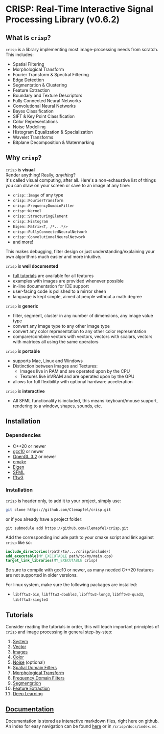 # CRISP: Real-Time Interactive Signal Processing Library (v0.6.2)

## What is `crisp`?
`crisp` is a library implementing most image-processing needs from scratch. This includes:
+ Spatial Filtering
+ Morphological Transform
+ Fourier Transform & Spectral Filtering
+ Edge Detection
+ Segmentation & Clustering
+ Feature Extraction
+ Boundary and Texture Descriptors
+ Fully Connected Neural Networks
+ Convolutional Neural Networks
+ Bayes Classification 
+ SIFT & Key Point Classification
+ Color Representations
+ Noise Modelling
+ Histogram Equalization & Specialization
+ Wavelet Transforms
+ Bitplane Decomposition & Watermarking

## Why `crisp`?

`crisp` is **visual**<br>
Render anything! Really, *anything*? <br>
It's called visual computing, after all. Here's a non-exhaustive list of things you can draw on your screen or save to an image at any time:

+ `crisp::Image` of any type
+ `crisp::FourierTransform`
+ `crisp::FrequencyDomainFilter`
+ `crisp::Kernel`
+ `crisp::StructuringElement`
+ `crisp::Histogram`
+ `Eigen::Matrix<T, /*...*/>`
+ `crisp::FullyConnectedNeuralNetwork`
+ `crisp::ConvolutionalNeuralNetwork`
+ and more!

This makes debugging, filter design or just understanding/explaining your own algorithms much easier and more intuitive.

`crisp` is **well documented**<br>
+ [full tutorials](#tutorial) are available for all features
+ examples with images are provided whenever possible
+ in-line documentation for IDE support
+ user-facing code is polished to a mirror sheen
+ language is kept simple, aimed at people without a math degree

`crisp` is **generic**
+ filter, segment, cluster in any number of dimensions, any image value type
+ convert any image type to any other image type
+ convert any color representation to any other color representation
+ compare/combine vectors with vectors, vectors with scalars, vectors with matrices all using the same operators

`crisp` is **portable**<br>
+ supports Mac, Linux and Windows
+ Distinction between Images and Textures:
    - Images live in RAM and are operated upon by the CPU
    - Textures live inVRAM and are operated upon by the GPU
+ allows for full flexibility with optional hardware acceleration

`crisp` is **interactive**<br>
+ All SFML functionality is included, this means keyboard/mouse support, rendering to a window, shapes, sounds, etc.

## Installation
### Dependencies
+ C++20 or newer
+ [gcc10](https://gcc.gnu.org/install/download.html) or newer 
+ [OpenGL 3.2](https://developer.nvidia.com/opengl-driver) or newer
+ [cmake](https://cmake.org/install/)
+ [Eigen](https://eigen.tuxfamily.org/dox/GettingStarted.html)
+ [SFML](https://www.sfml-dev.org/tutorials/1.6/start-linux.php)
+ [fftw3](https://www.fftw.org/)

### Installation
`crisp` is header only, to add it to your project, simply use:

```bash
git clone https://github.com/Clemapfel/crisp.git
```

or if you already have a project folder:
```
git submodule add https://github.com/Clemapfel/crisp.git
```
Add the corresponding include path to your cmake script and link against `crisp` like so:

```cmake
include_directories(/path/to/.../crisp/include/)
add_executable(MY_EXECUTABLE path/to/my/main.cpp)
target_link_libraries(MY_EXECUTABLE crisp)
```

Be sure to compile with gcc10 or newer, as many needed C++20 features are not supported in older versions. 

For linux system, make sure the following packages are installed:
+ `libfftw3-bin`, `libfftw3-double3`, `libfftw3-long3`, `libfftw3-quad3`, `libfftw3-single3`

## Tutorials

Consider reading the tutorials in order, this will teach important principles of `crisp` and image processing in general step-by-step:

1. [System](./docs/system/system.md)
3. [Vector](./docs/vector/vector.md)
4. [Images](./docs/image/image.md)
2. [Color](./docs/color/color.md)
6. [Noise](./docs/noise/noise.md) (optional)
7. [Spatial Domain Filters](./docs/spatial_filters/spatial_domain_filtering.md)
8. [Morphological Transform](./docs/morphological_transform/morphological_transform.md)
9. [Frequency Domain Filters](./docs/frequency_domain/frequency_domain_filtering.md)
10. [Segmentation](./docs/segmentation/segmentation.md)
11. [Feature Extraction](./docs/feature_extraction/feature_extraction.md)
12. [Deep Learning](./docs/feature_classification/feature_classification_and_deep_learning.md)

## [Documentation](./docs/index.md)

Documentation is stored as interactive markdown files, right here on github. An index for easy navigation can be found [here](./docs/index.md) or in `/crisp/docs/index.md`.
